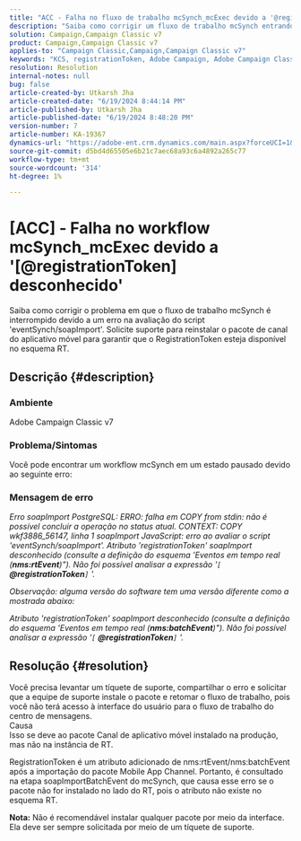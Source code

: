 ```yaml
---
title: "ACC - Falha no fluxo de trabalho mcSynch_mcExec devido a '@registrationToken unknown'"
description: "Saiba como corrigir um fluxo de trabalho mcSynch entrando no estado pausado devido a um erro na avaliação do script 'eventSynch/soapImport'."
solution: Campaign,Campaign Classic v7
product: Campaign,Campaign Classic v7
applies-to: "Campaign Classic,Campaign,Campaign Classic v7"
keywords: "KCS, registrationToken, Adobe Campaign, Adobe Campaign Classic, ACC, mcSynch_mcExec workflow fail, solução de problemas"
resolution: Resolution
internal-notes: null
bug: false
article-created-by: Utkarsh Jha
article-created-date: "6/19/2024 8:44:14 PM"
article-published-by: Utkarsh Jha
article-published-date: "6/19/2024 8:48:20 PM"
version-number: 7
article-number: KA-19367
dynamics-url: "https://adobe-ent.crm.dynamics.com/main.aspx?forceUCI=1&pagetype=entityrecord&etn=knowledgearticle&id=0d8709ac-7c2e-ef11-840a-00224809e160"
source-git-commit: d5bd4d65505e6b21c7aec68a93c6a4892a265c77
workflow-type: tm+mt
source-wordcount: '314'
ht-degree: 1%

---
```


# [ACC] - Falha no workflow mcSynch_mcExec devido a &#39;[@registrationToken] desconhecido&#39;


Saiba como corrigir o problema em que o fluxo de trabalho mcSynch é interrompido devido a um erro na avaliação do script &#39;eventSynch/soapImport&#39;. Solicite suporte para reinstalar o pacote de canal do aplicativo móvel para garantir que o RegistrationToken esteja disponível no esquema RT.

## Descrição {#description}


### Ambiente

Adobe Campaign Classic v7

### Problema/Sintomas

Você pode encontrar um workflow mcSynch em um estado pausado devido ao seguinte erro:

### Mensagem de erro

*Erro soapImport PostgreSQL: ERRO: falha em COPY from stdin: não é possível concluir a operação no status atual. CONTEXT: COPY wkf3886_56147, linha 1 soapImport JavaScript: erro ao avaliar o script &#39;eventSynch/soapImport&#39;.
Atributo &#39;registrationToken&#39; soapImport desconhecido (consulte a definição do esquema &#39;Eventos em tempo real (<b>nms:rtEvent</b>)&quot;). Não foi possível analisar a expressão &#39;`[` <b>@registrationToken</b>`]` &#39;.*

*Observação: alguma versão do software tem uma versão diferente como a mostrada abaixo:*

*Atributo &#39;registrationToken&#39; soapImport desconhecido (consulte a definição do esquema &#39;Eventos em tempo real (<b>nms:batchEvent</b>)&quot;). Não foi possível analisar a expressão &#39;`[` <b>@registrationToken</b>`]` &#39;.*


## Resolução {#resolution}


Você precisa levantar um tíquete de suporte, compartilhar o erro e solicitar que a equipe de suporte instale o pacote e retomar o fluxo de trabalho, pois você não terá acesso à interface do usuário para o fluxo de trabalho do centro de mensagens.
<br>Causa<br>
Isso se deve ao pacote Canal de aplicativo móvel instalado na produção, mas não na instância de RT.

RegistrationToken é um atributo adicionado de nms:rtEvent/nms:batchEvent após a importação do pacote Mobile App Channel. Portanto, é consultado na etapa soapImportBatchEvent do mcSynch, que causa esse erro se o pacote não for instalado no lado do RT, pois o atributo não existe no esquema RT.

<b>Nota:</b> Não é recomendável instalar qualquer pacote por meio da interface. Ela deve ser sempre solicitada por meio de um tíquete de suporte.
